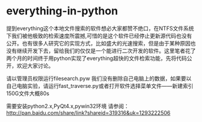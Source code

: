 everything-in-python
====================

提到everything这个本地文件搜索的软件想必大家都赞不绝口，在NTFS文件系统下我们被他极致的检索速度所震撼,可惜的是这个软件已经停止更新源代码也没有公开。也有很多人研究它的实现方式，比如盛大的光速搜索，但是由于某种原因也没有继续开发下去，留给我们的仅仅是一个能进行二次开发的软件。这里笔者花了两个月的时间终于用python实现了everything超快的文件检索功能，先将代码公开，欢迎大家讨论。

请以管理员权限运行filesearch.pyw
我们没有删除自己电脑上的数据，如果要以自己电脑实验，请运行fast_traverse.py或者打开软件选择菜单文件——新建索引
150G文件大概80s

需要安装python2.x,PyQt4.x,pywin32环境
请参阅：
http://pan.baidu.com/share/link?shareid=319316&uk=1293222506
